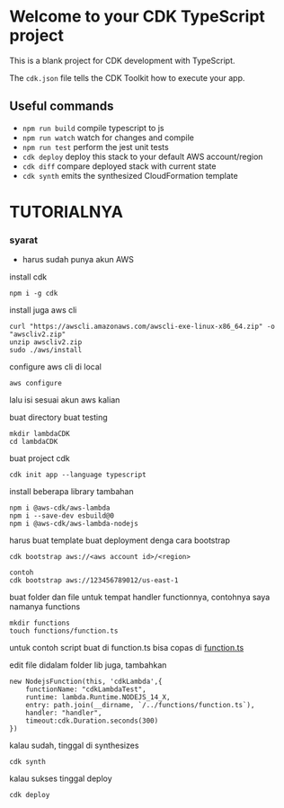 # Welcome to your CDK TypeScript project

This is a blank project for CDK development with TypeScript.

The `cdk.json` file tells the CDK Toolkit how to execute your app.

## Useful commands

* `npm run build`   compile typescript to js
* `npm run watch`   watch for changes and compile
* `npm run test`    perform the jest unit tests
* `cdk deploy`      deploy this stack to your default AWS account/region
* `cdk diff`        compare deployed stack with current state
* `cdk synth`       emits the synthesized CloudFormation template

# TUTORIALNYA

### syarat
- harus sudah punya akun AWS


install cdk
```
npm i -g cdk
```
install juga aws cli
```
curl "https://awscli.amazonaws.com/awscli-exe-linux-x86_64.zip" -o "awscliv2.zip"
unzip awscliv2.zip
sudo ./aws/install
```

configure aws cli di local
```
aws configure
```
lalu isi sesuai akun aws kalian

buat directory buat testing
```
mkdir lambdaCDK
cd lambdaCDK
```
buat project cdk
```
cdk init app --language typescript
```
install beberapa library tambahan
```
npm i @aws-cdk/aws-lambda
npm i --save-dev esbuild@0
npm i @aws-cdk/aws-lambda-nodejs
```

harus buat template buat deployment denga cara bootstrap
```
cdk bootstrap aws://<aws account id>/<region>

contoh
cdk bootstrap aws://123456789012/us-east-1
```


buat folder dan file untuk tempat handler functionnya, contohnya saya namanya functions
```
mkdir functions
touch functions/function.ts
```
untuk contoh script buat di function.ts bisa copas di [function.ts](https://raw.githubusercontent.com/masnasri-a/lambdaCDK/main/functions/function.ts)

edit file didalam folder lib juga,
tambahkan
```
new NodejsFunction(this, 'cdkLambda',{
    functionName: "cdkLambdaTest",
    runtime: lambda.Runtime.NODEJS_14_X,
    entry: path.join(__dirname, `/../functions/function.ts`),
    handler: "handler",
    timeout:cdk.Duration.seconds(300)
})
```

kalau sudah, tinggal di synthesizes
```
cdk synth
```

kalau sukses tinggal deploy
```
cdk deploy
```



